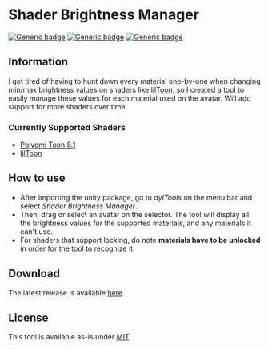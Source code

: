 # Shader Brightness Manager

[![Generic badge](https://img.shields.io/badge/Unity-2019.4.31f1-informational.svg)](https://unity3d.com/unity/whats-new/2019.4.31)
[![Generic badge](https://img.shields.io/badge/License-MIT-informational.svg)](https://github.com/medylme/ShaderBrightnessManager/blob/main/LICENSE) 
[![Generic badge](https://img.shields.io/github/release/medylme/ShaderBrightnessManager?display_name=tag&label=Release)](https://github.com/medylme/ShaderBrightnessManager/releases/latest)

## Information
I got tired of having to hunt down every material one-by-one when changing min/max brightness values on shaders like [lilToon](https://github.com/lilxyzw/lilToon), so I created a tool to easily manage these values for each material used on the avatar. Will add support for more shaders over time. 
### Currently Supported Shaders
- [Poiyomi Toon 8.1](https://github.com/poiyomi/PoiyomiToonShader)
- [lilToon](https://github.com/lilxyzw/lilToon)

## How to use
- After importing the unity package, go to *dylTools* on the menu bar and select *Shader Brightness Manager*.
- Then, drag or select an avatar on the selector. The tool will display all the brightness values for the supported materials, and any materials it can't use.
- For shaders that support locking, do note **materials have to be unlocked** in order for the tool to recognize it.

## Download
The latest release is available [here](https://github.com/medylme/ShaderBrightnessManager/releases/latest).

## License
This tool is available as-is under [MIT](https://github.com/medylme/ShaderBrightnessManager/blob/main/LICENSE).
